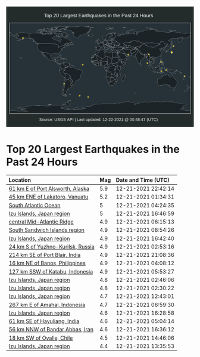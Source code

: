 ![Map](./map.png)

# Top 20 Largest Earthquakes in the Past 24 Hours

| Location | Mag | Date and Time (UTC) |
|:---|:---|:---|
| [61 km E of Port Alsworth, Alaska](https://earthquake.usgs.gov/earthquakes/eventpage/ak021gbh4rso) | 5.9 | 12-21-2021 22:42:14 |
| [45 km ENE of Lakatoro, Vanuatu](https://earthquake.usgs.gov/earthquakes/eventpage/us6000ge1l) | 5.2 | 12-21-2021 01:34:31 |
| [South Atlantic Ocean](https://earthquake.usgs.gov/earthquakes/eventpage/us6000ge2u) | 5 | 12-21-2021 04:24:35 |
| [Izu Islands, Japan region](https://earthquake.usgs.gov/earthquakes/eventpage/us6000ge6n) | 5 | 12-21-2021 16:46:59 |
| [central Mid-Atlantic Ridge](https://earthquake.usgs.gov/earthquakes/eventpage/us6000ge3p) | 4.9 | 12-21-2021 06:15:13 |
| [South Sandwich Islands region](https://earthquake.usgs.gov/earthquakes/eventpage/us6000ge4s) | 4.9 | 12-21-2021 08:54:26 |
| [Izu Islands, Japan region](https://earthquake.usgs.gov/earthquakes/eventpage/us6000ge6k) | 4.9 | 12-21-2021 16:42:40 |
| [24 km S of Yuzhno-Kurilsk, Russia](https://earthquake.usgs.gov/earthquakes/eventpage/us6000ge25) | 4.9 | 12-21-2021 02:53:16 |
| [214 km SE of Port Blair, India](https://earthquake.usgs.gov/earthquakes/eventpage/us6000ge9v) | 4.9 | 12-21-2021 21:08:36 |
| [16 km NE of Banos, Philippines](https://earthquake.usgs.gov/earthquakes/eventpage/us6000ge2q) | 4.9 | 12-21-2021 04:08:12 |
| [127 km SSW of Katabu, Indonesia](https://earthquake.usgs.gov/earthquakes/eventpage/us6000ge3l) | 4.9 | 12-21-2021 05:53:27 |
| [Izu Islands, Japan region](https://earthquake.usgs.gov/earthquakes/eventpage/us6000ge23) | 4.8 | 12-21-2021 02:46:06 |
| [Izu Islands, Japan region](https://earthquake.usgs.gov/earthquakes/eventpage/us6000ge1u) | 4.8 | 12-21-2021 02:30:22 |
| [Izu Islands, Japan region](https://earthquake.usgs.gov/earthquakes/eventpage/us6000ge5f) | 4.7 | 12-21-2021 12:43:01 |
| [267 km E of Amahai, Indonesia](https://earthquake.usgs.gov/earthquakes/eventpage/us6000ge3x) | 4.7 | 12-21-2021 06:59:30 |
| [Izu Islands, Japan region](https://earthquake.usgs.gov/earthquakes/eventpage/us6000ge6g) | 4.6 | 12-21-2021 16:28:58 |
| [61 km SE of Hayuliang, India](https://earthquake.usgs.gov/earthquakes/eventpage/us6000ge34) | 4.6 | 12-21-2021 05:04:14 |
| [56 km NNW of Bandar Abbas, Iran](https://earthquake.usgs.gov/earthquakes/eventpage/us6000ge6h) | 4.6 | 12-21-2021 16:36:12 |
| [18 km SW of Ovalle, Chile](https://earthquake.usgs.gov/earthquakes/eventpage/us6000ge5v) | 4.5 | 12-21-2021 14:46:06 |
| [Izu Islands, Japan region](https://earthquake.usgs.gov/earthquakes/eventpage/us6000ge5l) | 4.4 | 12-21-2021 13:35:53 |
